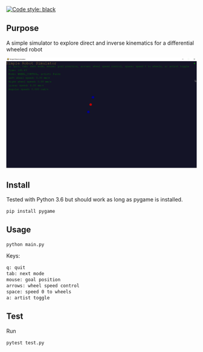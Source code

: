 [![Code style: black](https://img.shields.io/badge/code%20style-black-000000.svg)](https://github.com/ambv/black)

## Purpose
A simple simulator to explore direct and inverse kinematics for a differential wheeled robot

![](images/demo.gif)

## Install
Tested with Python 3.6 but should work as long as pygame is installed.
```
pip install pygame
```

## Usage
```
python main.py
```
Keys:
```
q: quit
tab: next mode
mouse: goal position
arrows: wheel speed control
space: speed 0 to wheels
a: artist toggle
```

## Test
Run
```
pytest test.py
```
